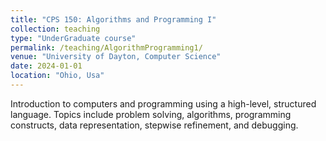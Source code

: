 ```yaml
---
title: "CPS 150: Algorithms and Programming I"
collection: teaching
type: "UnderGraduate course"
permalink: /teaching/AlgorithmProgramming1/
venue: "University of Dayton, Computer Science"
date: 2024-01-01
location: "Ohio, Usa"
---
```


Introduction to computers and programming using a high-level, structured language. Topics include problem solving, algorithms, programming constructs, data representation, stepwise refinement, and debugging.